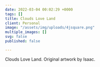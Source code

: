 ```yaml
---
date: 2022-03-04 00:02:29 +0000
tags: []
title: Clouds Love Land
client: Personal
image: "/assets/img/uploads/4jsquare.png"
multiple_images: []
svg: false
published: false

---
```

Clouds Love Land. Original artwork by Isaac.